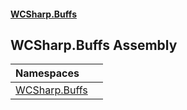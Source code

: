 #### [WCSharp.Buffs](index.md 'index')

## WCSharp.Buffs Assembly

| Namespaces | |
| :--- | :--- |
| [WCSharp.Buffs](WCSharp.Buffs.md 'WCSharp.Buffs') | |
